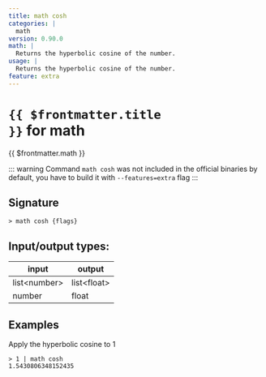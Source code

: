 ```yaml
---
title: math cosh
categories: |
  math
version: 0.90.0
math: |
  Returns the hyperbolic cosine of the number.
usage: |
  Returns the hyperbolic cosine of the number.
feature: extra
---
```


<!-- This file is automatically generated. Please edit the command in https://github.com/nushell/nushell instead. -->

# <code>{{ $frontmatter.title }}</code> for math

<div class='command-title'>{{ $frontmatter.math }}</div>

::: warning
Command `math cosh` was not included in the official binaries by default, you have to build it with `--features=extra` flag
:::

## Signature

`> math cosh {flags} `

## Input/output types:

| input          | output        |
| -------------- | ------------- |
| list\<number\> | list\<float\> |
| number         | float         |

## Examples

Apply the hyperbolic cosine to 1

```nushell
> 1 | math cosh
1.5430806348152435
```
